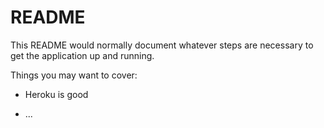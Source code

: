 # README

This README would normally document whatever steps are necessary to get the
application up and running.

Things you may want to cover:

* Heroku is good

* ...
